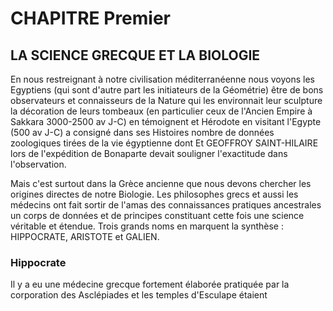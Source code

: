 # CHAPITRE Premier

## LA SCIENCE GRECQUE ET LA BIOLOGIE

En nous restreignant à notre civilisation méditerranéenne nous voyons les Egyptiens (qui sont d'autre part les initiateurs de la Géométrie) être de bons observateurs et connaisseurs de la Nature qui les environnait leur sculpture la décoration de leurs tombeaux (en particulier ceux de l'Ancien Empire à Sakkara 3000-2500 av J-C) en témoignent et Hérodote en visitant l'Egypte (500 av J-C) a consigné dans ses Histoires nombre de données zoologiques tirées de la vie égyptienne dont Et GEOFFROY SAINT-HILAIRE lors de l'expédition de Bonaparte devait souligner l'exactitude dans l'observation.

Mais c'est surtout dans la Grèce ancienne que nous devons chercher les origines directes de notre Biologie. Les philosophes grecs et aussi les médecins ont fait sortir de l'amas des connaissances pratiques ancestrales un corps de données et de principes constituant cette fois une science véritable et étendue. Trois grands noms en marquent la synthèse : HIPPOCRATE, ARISTOTE et GALIEN.

### Hippocrate

Il y a eu une médecine grecque fortement élaborée pratiquée par la corporation des Asclépiades et les temples d'Esculape étaient